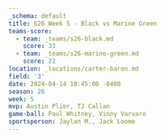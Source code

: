 ```yaml
---
_schema: default
title: S26 Week 5 - Black vs Marine Green
teams-score:
  - team: _teams/s26-black.md
    score: 33
  - team: _teams/s26-marine-green.md
    score: 22
location: _locations/carter-baron.md
field: '3'
date: 2024-04-14 10:45:00 -0400
season: 26
week: 5
mvp: Austin Plier, TJ Callan
game-ball: Paul Whitney, Vinny Varvaro
sportsperson: Jaylan M., Jack Loome
---
```

